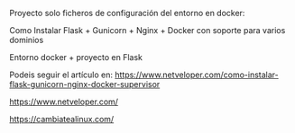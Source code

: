 Proyecto solo ficheros de configuración del entorno en docker:

Como Instalar Flask + Gunicorn + Nginx + Docker con soporte para varios dominios

Entorno docker + proyecto en Flask 

Podeis seguir el artículo en: https://www.netveloper.com/como-instalar-flask-gunicorn-nginx-docker-supervisor


https://www.netveloper.com/

https://cambiatealinux.com/
